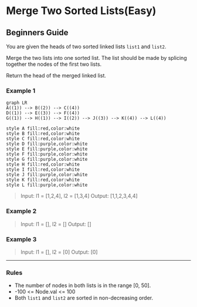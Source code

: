 # Merge Two Sorted Lists(Easy)

## Beginners Guide

You are given the heads of two sorted linked lists `list1` and `list2`.

Merge the two lists into one sorted list. The list should be made by splicing together the nodes of the first two lists.

Return the head of the merged linked list.

### Example 1

```mermaid
graph LR
A((1)) --> B((2)) --> C((4))
D((1)) --> E((3)) --> F((4))
G((1)) --> H((1)) --> I((2)) --> J((3)) --> K((4)) --> L((4))

style A fill:red,color:white
style B fill:red,color:white
style C fill:red,color:white
style D fill:purple,color:white
style E fill:purple,color:white
style F fill:purple,color:white
style G fill:purple,color:white
style H fill:red,color:white
style I fill:red,color:white
style J fill:purple,color:white
style K fill:red,color:white
style L fill:purple,color:white
```

> Input: l1 = [1,2,4], l2 = [1,3,4]
Output: [1,1,2,3,4,4]

### Example 2

> Input: l1 = [], l2 = []
Output: []

### Example 3

> Input: l1 = [], l2 = [0]
Output: [0]

---

### Rules

* The number of nodes in both lists is in the range [0, 50].
* -100 <= Node.val <= 100
* Both `list1` and `list2` are sorted in non-decreasing order.
